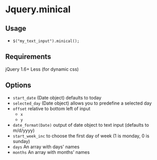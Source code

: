 # Jquery.minical

## Usage

- `$("my_text_input").minical();`

## Requirements

jQuery 1.6+
Less (for dynamic css)

## Options

- `start_date` (Date object) defaults to today
- `selected_day` (Date object) allows you to predefine a selected day
- `offset` relative to bottom left of input
  - `x`
  - `y`
- `date_format(Date)` output of date object to text input (defaults to m/d/yyyy)
- `start_week_inc` to choose the first day of week (1 is monday, 0 is sunday)
- `days` An array with days' names
- `months` An array with months' names

